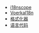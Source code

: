 * [i18nscope](./i18nscope) 
* [VoerkaI18n](./voerkai18n) 
* [格式化器](./formatters) 
* [语言代码](./lang-code) 